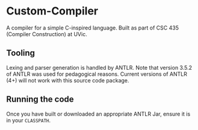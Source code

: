 # Custom-Compiler
A compiler for a simple C-inspired language. Built as part of CSC 435 (Compiler Construction) at UVic.

## Tooling

Lexing and parser generation is handled by ANTLR. Note that version 3.5.2 of ANTLR was used for pedagogical reasons. Current versions of ANTLR (4+) will not work with this source code package. 

## Running the code

Once you have built or downloaded an appropriate ANTLR Jar, ensure it is in your `CLASSPATH`.


